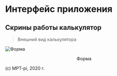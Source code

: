 # Интерфейс приложения
## Скрины работы калькулятор

>Внешний вид калькулятора

![Форма](/sippoon-program/images/1.jpg)  
<center>Форма</center>

(c) MPT-pi, 2020 г. 
